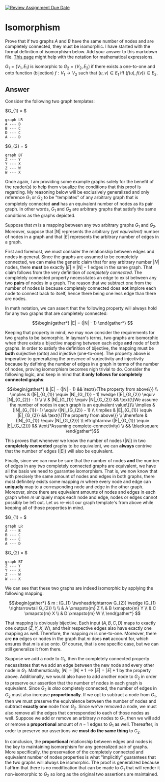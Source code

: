 [![Review Assignment Due Date](https://classroom.github.com/assets/deadline-readme-button-24ddc0f5d75046c5622901739e7c5dd533143b0c8e959d652212380cedb1ea36.svg)](https://classroom.github.com/a/ppBU16qM)
# Isomorphism

Prove that if two graphs $A$ and $B$ have the same number of nodes and are completely connected, they must be isomorphic. I have started with the formal definition of isomorphism below. Add your answer to this markdown file. [This page](https://docs.github.com/en/get-started/writing-on-github/working-with-advanced-formatting/writing-mathematical-expressions)
might help with the notation for mathematical expressions.

$G_1=(V_1 , E_1)$ is isomorphic to $G_2 = (V_2, E_2)$ if there exists a
one-to-one and onto function (bijection) $f: V_1 \rightarrow V_2$ such that $(u,v)
\in E_1$ iff $(f(u),f(v)) \in E_2$.

## Answer

Consider the following two graph templates:

$G_{1} = $

```mermaid
graph LR
A --- B 
B --- C
D --- C
A --- D
```

$G_{2} = $

```mermaid
graph BT
Z --- Y
Y --- X
Z --- W
W --- X
```

Once again, I am providing some example graphs solely for the benefit of the reader(s) to help them visualize the conditions that this proof is regarding. My reasoning below will be exclusively generalized and only reference $G_{1}$ or $G_{2}$ to be "templates" of any arbitrary graph that is completely connected **and** has an equivalent number of nodes as its pair graph. In other words, $G_{1}$ and $G_{2}$ are arbitrary graphs that satisfy the same conditions as the graphs depicted.

Suppose that $m$ is a mapping between any two arbitrary graphs $G_{1}$ and $G_{2}$. Moreover, suppose that $|N|$ represents the arbitrary *(yet equivalent)* number of nodes in a graph and that $|E|$ represents the arbitrary number of edges in a graph.

First and foremost, we must consider the relationship between edges and nodes in general. Since the graphs are assumed to be completely connected, we can make the generic claim that for any arbitrary number $|N|$ nodes, there **must** be exactly $|E| \equiv |N| - 1$ edges in the same graph. That claim follows from the very definition of *completely connected*. The completely connected property necessitates an edge to exist between any two **pairs** of nodes in a graph. The reason that we subtract one from the number of nodes is because completely connected does **not** implore each node to connect back to itself, hence there being one less edge than there are nodes.

In math notation, we can assert that the following property will always hold for any two graphs that are completely connected:

$$\begin{gather*}
|E| = (|N| - 1)
\end{gather*}
$$

Keeping that property in mind, we may now consider the requirements for two graphs to be isomorphic. In layman's terms, two graphs are isomorphic when there exists a bijective mapping between each edge **and** node of both graphs. In order to satisfy the definition of bijective, the mapping must be **both** surjective (onto) and injective (one-to-one). The property above is imperative to generalizing the presence of surjectivity and injectivity because by defining the number of edges in a graph in terms of the number of nodes, proving isomorphism becomes nigh trivial to do. Consider the following logic, and keep in mind that **it only follows for completely connected graphs**:

```math
\begin{gather*}
& |E| = (|N| - 1) && \text{\{The property from above\}} \\
\implies & (|E|_{G_{1}} \equiv |N|_{G_{1}} - 1) \wedge (|E|_{G_{2}} \equiv |N|_{G_{2}} - 1) \\ \\
& |N|_{G_{1}} \equiv |N|_{G_{2}} && \text{\{We assume the number of nodes in each graph is an equivalent value\}}\\
\implies & (|N|_{G_{1}}- 1) \equiv (|N|_{G_{2}} - 1) \\
\implies & |E|_{G_{1}} \equiv |E|_{G_{2}} && \text{\{The property from above\}} \\
\therefore & (|N|_{G_{1}} \equiv |N|_{G_{2}}) \Leftrightarrow (|E|_{G_{1}} \equiv |E|_{G_{2}}) && \text{*Assuming complete-connectivity} \\
&& \blacksquare
\end{gather*}
```

This proves that whenever we know the number of nodes ($|N|$) in two **completely connected** graphs to be equivalent, we can **always** contrive that the number of edges ($|E|$) will also be equivalent.

Finally, since we can now be sure that the number of nodes **and** the number of edges in any two completely connected graphs are equivalent, we have all the basis we need to guarantee isomorphism. That is, we now know that with precisely the same amount of nodes and edges in both graphs, there most definitely exists some mapping $m$ where every node and edge can **uniquely** map to a corresponding node and edge in the other graph. Moreover, since there are equivalent amounts of nodes and edges in each graph when $m$ uniquely maps each node and edge, nodes or edges cannot possibly be left out. Let us re-visit our graph template's from above while keeping all of those properties in mind.


$G_{1} = $

```mermaid
graph LR
A --- B 
B --- C
D --- C
A --- D
```

$G_{2} = $

```mermaid
graph BT
Z --- Y
Y --- X
Z --- W
W --- X
```

We can see that these two graphs are indeed isomorphic by applying the following mapping:

$$\begin{gather*}
& m : (G_{1} \twoheadrightarrow G_{2}) \wedge (G_{1} \rightarrowtail G_{2}) \\ \\
& A \xmapsto{m} Z \\
& B \xmapsto{m} Y \\
& C \xmapsto{m} X \\
& D \xmapsto{m} W \\
\end{gather*}
$$

That mapping is obviously bijective. Each input ($A, B, C, D$) maps to exactly one output ($Z, Y, X, W$), and their respective edges also have exactly one mapping as well. Therefore, the mapping $m$ is one-to-one. Moreover, there are **no** edges or nodes in the graph that $m$ does **not** account for, which ensures that $m$ is also onto. Of course, that is one specific case, but we can still generalize it from there.

Suppose we add a node to $G_{1}$, then the completely connected property necessitates that we add an edge between the new node and every other node in $G_{1}$. Mathematically, $|N| = |N| + 1 \implies |E| = |E| + 1$ by the property above. Additionally, we would also have to add another node to $G_{2}$ in order to preserve our assertion that the number of nodes in each graph is equivalent. Since $G_{2}$ is *also* completely connected, the number of edges in $G_{2}$ must also increase **proportionally**. If we opt to subtract a node from $G_{1}$, then we must preserve the equivalence between the number of nodes and subtract **exactly one** node from $G_{2}$. Since we've removed a node, we must also remove all the edges that corresponded to each of those nodes as well. Suppose we add or remove an arbitrary $n$ nodes to $G_{1}$, then we will add or remove a **proportional** amount of $n - 1$ edges to $G_{1}$ as well. Thereafter, in order to preserve our assertions we **must do the same thing** to $G_{2}$.

In conclusion, the **proportional** relationship between edges and nodes is the key to maintaining isomorphism for any generalized pair of graphs. More specifically, the preservation of the completely connected and equivalent number of nodes properties is what "implicitly" guarantees that the two graphs will always be isomorphic. The proof is generalized because I affirm that there is no modification that can be made to $G_{1}$ that will render it non-isomorphic to $G_{2}$ so long as the original two assertions are maintained. 
